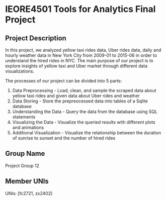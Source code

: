 # IEORE4501 Tools for Analytics Final Project

## Project Description
In this project, we analyzed yellow taxi rides data, Uber rides data, daily and hourly weather data in New York City from 2009-01 to 2015-06
in order to understand the hired rides in NYC. The main purpose of our project is to explore insights of yellow taxi and Uber market through
different data visualizations.

The processes of our project can be divided into 5 parts:
1. Data Preprocessing - Load, clean, and sample the scraped data about yellow taxi rides and given data about Uber rides and weather
2. Data Storing - Store the prepreocessed data into tables of a Sqlite database
3. Understanding the Data - Query the data from the database using SQL statements
4. Visualizing the Data - Visualize the queried results with different plots and animations
5. Additional Visualization - Visualize the relationship between the duration of sunrise to sunset and the number of hired rides

## Group Name
Project Group 12

## Member UNIs
UNIs: [fc2721, zx2402]
